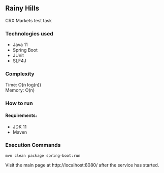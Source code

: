 ## Rainy Hills
CRX Markets test task

### Technologies used
* Java 11
* Spring Boot
* JUnit
* SLF4J

### Complexity
Time: O(n log(n)) \
Memory: O(n)

### How to run
#### Requirements:
* JDK 11
* Maven

### Execution Commands
    mvn clean package spring-boot:run 
    	
Visit the main page at http://localhost:8080/ after the service has started.
